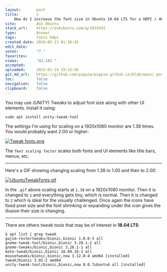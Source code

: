 ```yaml
---
layout:       post
title:        >
    How do I increase the font size in Ubuntu 18.04 LTS for a HDPI / 4K display?
site:         Ask Ubuntu
stack_url:    https://askubuntu.com/q/1035541
type:         Answer
tags:         fonts hdpi
created_date: 2018-05-13 01:36:42
edit_date:    
votes:        "7 "
favorites:    
views:        "42,142 "
accepted:     
uploaded:     2022-01-14 19:32:50
git_md_url:   https://github.com/pippim/pippim.github.io/blob/main/_posts/2018/2018-05-13-How-do-I-increase-the-font-size-in-Ubuntu-18.04-LTS-for-a-HDPI-^-4K-display^.md
toc:          false
navigation:   false
clipboard:    false
---
```


You may use *(UNITY) Tweaks* to adjust font size along with other UI elements. Install it using:

``` 
sudo apt install unity-tweak-tool

```

The settings I'm using for scaling on a 1920x1080 monitor are 1.38 times. You would probably want 2.00 or higher:

[![Tweak fonts.png][1]][1]

The *`Text scaling factor`* scales both fonts and UI elements like title bars, menus, etc.


----------

Here's a GIF showing changing scaling from 1.38 to 1.00 and then to 2.00:

[![UbuntuTweakFonts.gif][2]][2]

In the `.gif` above scaling starts at `1.38` on a 1920x1080 monitor. Then it is changed to `1` and everything gets tiny, which is normal. Then it is changed to `2` which is ideal for the visually challenged. Once again the icons have fixed pixel size and the font shrinking or expanding under the icon gives the illusion their size is changing.

----------

There are others *tweak* tools that may be of interest in **18.04 LTS**:

``` 
$ apt list | grep tweak
gajim-rostertweaks/bionic,bionic 1.0.0-3 all
gnome-tweak-tool/bionic,bionic 3.28.1-1 all
gnome-tweaks/bionic,bionic 3.28.1-1 all
mate-tweak/bionic,bionic 18.04.16-1 all
mousetweaks/bionic,bionic,now 3.12.0-4 amd64 [installed]
tweak/bionic 3.02-2 amd64
unity-tweak-tool/bionic,bionic,now 0.0.7ubuntu4 all [installed]

```

  [1]: https://i.stack.imgur.com/ebLJk.png
  [2]: https://i.stack.imgur.com/VujGV.gif
